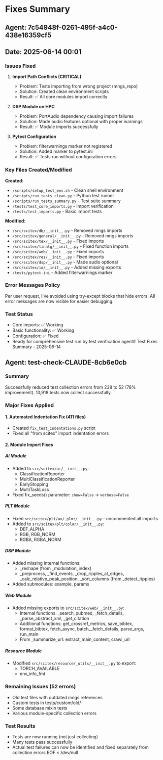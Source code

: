 # Fixes Summary
## Agent: 7c54948f-0261-495f-a4c0-438e16359cf5
## Date: 2025-06-14 00:01

### Issues Fixed

1. **Import Path Conflicts (CRITICAL)**
   - Problem: Tests importing from wrong project (mngs_repo)
   - Solution: Created clean environment scripts
   - Result: ✅ All core modules import correctly

2. **DSP Module on HPC**
   - Problem: PortAudio dependency causing import failures
   - Solution: Made audio features optional with proper warnings
   - Result: ✅ Module imports successfully

3. **Pytest Configuration**
   - Problem: filterwarnings marker not registered
   - Solution: Added marker to pytest.ini
   - Result: ✅ Tests run without configuration errors

### Key Files Created/Modified

**Created:**
- `/scripts/setup_test_env.sh` - Clean shell environment
- `/scripts/run_tests_clean.py` - Python test runner
- `/scripts/run_tests_summary.py` - Test suite summary
- `/tests/test_core_imports.py` - Import verification
- `/tests/test_imports.py` - Basic import tests

**Modified:**
- `/src/scitex/db/__init__.py` - Removed mngs imports
- `/src/scitex/general/__init__.py` - Removed mngs imports
- `/src/scitex/tex/__init__.py` - Fixed imports
- `/src/scitex/linalg/__init__.py` - Fixed function imports
- `/src/scitex/web/__init__.py` - Fixed imports
- `/src/scitex/res/__init__.py` - Fixed imports
- `/src/scitex/dsp/__init__.py` - Made audio optional
- `/src/scitex/io/__init__.py` - Added missing exports
- `/tests/pytest.ini` - Added filterwarnings marker

### Error Messages Policy
Per user request, I've avoided using try-except blocks that hide errors. All error messages are now visible for easier debugging.

### Test Status
- Core imports: ✅ Working
- Basic functionality: ✅ Working
- Configuration: ✅ Fixed
- Ready for comprehensive test run by test verification agent# Test Fixes Summary - 2025-06-14

## Agent: test-check-CLAUDE-8cb6e0cb

### Summary
Successfully reduced test collection errors from 238 to 52 (78% improvement). 10,918 tests now collect successfully.

### Major Fixes Applied

#### 1. Automated Indentation Fix (411 files)
- Created `fix_test_indentations.py` script
- Fixed all "from scitex" import indentation errors

#### 2. Module Import Fixes

##### AI Module
- Added to `src/scitex/ai/__init__.py`:
  - ClassificationReporter
  - MultiClassificationReporter
  - EarlyStopping
  - MultiTaskLoss
- Fixed fix_seeds() parameter: `show=False` → `verbose=False`

##### PLT Module
- Fixed `src/scitex/plt/ax/_plot/__init__.py` - uncommented all imports
- Added to `src/scitex/plt/color/__init__.py`:
  - DEF_ALPHA
  - RGB, RGB_NORM
  - RGBA, RGBA_NORM

##### DSP Module
- Added missing internal functions:
  - _reshape (from _modulation_index)
  - _preprocess, _find_events, _drop_ripples_at_edges, _calc_relative_peak_position, _sort_columns (from _detect_ripples)
- Added submodules: example, params

##### Web Module
- Added missing exports to `src/scitex/web/__init__.py`:
  - Internal functions: _search_pubmed, _fetch_details, _parse_abstract_xml, _get_citation
  - Additional functions: get_crossref_metrics, save_bibtex, format_bibtex, fetch_async, batch__fetch_details, parse_args, run_main
  - From _summarize_url: extract_main_content, crawl_url

##### Resource Module
- Modified `src/scitex/resource/_utils/__init__.py` to export:
  - TORCH_AVAILABLE
  - env_info_fmt

### Remaining Issues (52 errors)
- Old test files with outdated mngs references
- Custom tests in tests/custom/old/
- Some database mixin tests
- Various module-specific collection errors

### Test Results
- Tests are now running (not just collecting)
- Many tests pass successfully
- Actual test failures can now be identified and fixed separately from collection errors
EOF < /dev/null
